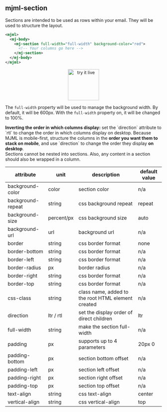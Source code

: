 ## mjml-section

Sections are intended to be used as rows within your email.
They will be used to structure the layout.

```xml
<mjml>
  <mj-body>
    <mj-section full-width="full-width" background-color="red">
      <!-- Your columns go here -->
    </mj-section>
  </mj-body>
</mjml>
```

<p align="center">
  <a href="https://mjml.io/try-it-live/components/section">
    <img width="100px" src="https://mjml.io/assets/img/svg/TRYITLIVE.svg" alt="try it live" />
  </a>
</p>

The `full-width` property will be used to manage the background width.
By default, it will be 600px. With the `full-width` property on, it will be
changed to 100%.

<aside class="notice">
  <b>Inverting the order in which columns display:</b> set the `direction` attribute to `rtl` to change the order in which columns display on desktop. Because MJML is mobile-first, structure the columns in the <b>order you want them to stack on mobile</b>, and use `direction` to change the order they display <b>on desktop</b>.
</aside>

<aside class="warning">
  Sections cannot be nested into sections. Also, any content in a section should also be wrapped in a column.
</aside>

attribute           | unit        | description                    | default value
--------------------|-------------|--------------------------------|---------------
background-color    | color       | section color                  | n/a
background-repeat   | string      | css background repeat          | repeat
background-size     | percent/px  | css background size            | auto
background-url      | url         | background url                 | n/a
border              | string      | css border format              | none
border-bottom       | string      | css border format              | n/a
border-left         | string      | css border format              | n/a
border-radius       | px          | border radius                  | n/a
border-right        | string      | css border format              | n/a
border-top          | string      | css border format              | n/a
css-class           | string      | class name, added to the root HTML element created | n/a
direction           | ltr / rtl   | set the display order of direct children | ltr
full-width          | string      | make the section full-width    | n/a
padding             | px          | supports up to 4 parameters    | 20px 0
padding-bottom      | px          | section bottom offset          | n/a
padding-left        | px          | section left offset            | n/a
padding-right       | px          | section right offset           | n/a
padding-top         | px          | section top offset             | n/a
text-align          | string      | css text-align                 | center
vertical-align      | string      | css vertical-align             | top
